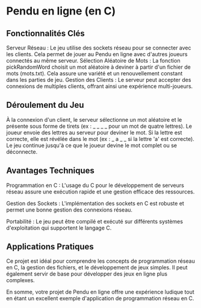 # Pendu en ligne (en C)

## Fonctionnalités Clés

Serveur Réseau : Le jeu utilise des sockets réseau pour se connecter avec les clients. Cela permet de jouer au Pendu en ligne avec d'autres joueurs connectés au même serveur.
Sélection Aléatoire de Mots : La fonction pickRandomWord choisit un mot aléatoire à deviner à partir d'un fichier de mots (mots.txt). Cela assure une variété et un renouvellement constant dans les parties de jeu.
Gestion des Clients : Le serveur peut accepter des connexions de multiples clients, offrant ainsi une expérience multi-joueurs.

## Déroulement du Jeu
À la connexion d'un client, le serveur sélectionne un mot aléatoire et le présente sous forme de tirets (ex : _ _ _ _ pour un mot de quatre lettres).
Le joueur envoie des lettres au serveur pour deviner le mot.
Si la lettre est correcte, elle est révélée dans le mot (ex : _ a _ _ si la lettre 'a' est correcte).
Le jeu continue jusqu'à ce que le joueur devine le mot complet ou se déconnecte.

## Avantages Techniques
Programmation en C : L'usage du C pour le développement de serveurs réseau assure une exécution rapide et une gestion efficace des ressources.

Gestion des Sockets : L'implémentation des sockets en C est robuste et permet une bonne gestion des connexions réseau.

Portabilité : Le jeu peut être compilé et exécuté sur différents systèmes d'exploitation qui supportent le langage C.

## Applications Pratiques

Ce projet est idéal pour comprendre les concepts de programmation réseau en C, la gestion des fichiers, et le développement de jeux simples. Il peut également servir de base pour développer des jeux en ligne plus complexes.

En somme, votre projet de Pendu en ligne offre une expérience ludique tout en étant un excellent exemple d'application de programmation réseau en C.






